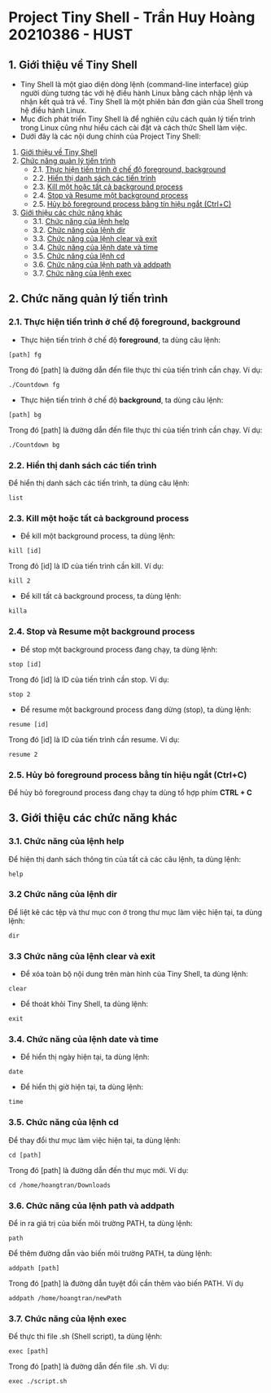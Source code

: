 # Project Tiny Shell - Trần Huy Hoàng 20210386 - HUST

## 1. Giới thiệu về Tiny Shell
<a name="Giới-thiệu-về-Tiny-Shell"></a>

+ Tiny Shell là một giao diện dòng lệnh (command-line interface) giúp người dùng tương tác với hệ điều hành Linux bằng cách nhập lệnh và nhận kết quả trả về.
Tiny Shell là một phiên bản đơn giản của Shell trong hệ điều hành Linux.
+ Mục đích phát triển Tiny Shell là để nghiên cứu cách quản lý tiến trình trong Linux cũng như hiểu cách cài đặt và cách thức Shell làm việc.
+ Dưới đây là các nội dung chính của Project Tiny Shell:
1. [Giới thiệu về Tiny Shell](#Giới-thiệu-về-Tiny-Shell)
2. [Chức năng quản lý tiến trình](#Chuc-nang-quan-ly-tien-trinh)
   + 2.1. [Thực hiện tiến trình ở chế độ foreground, background](#Thuc-hien-tien-trinh-o-che-do-foreground-background)
   + 2.2. [Hiển thị danh sách các tiến trình](#Hien-thi-danh-sach-cac-tien-trinh)
   + 2.3. [Kill một hoặc tất cả background process](#Kill-background-process)
   + 2.4. [Stop và Resume một background process](#Stop-Resume-background-process)
   + 2.5. [Hủy bỏ foreground process bằng tín hiệu ngắt (Ctrl+C)](#Huy-bo-foreground-process)
3. [Giới thiệu các chức năng khác](#Gioi-thieu-cac-chuc-nang-khac)
   + 3.1. [Chức năng của lệnh help](#Chuc-nang-cua-lenh-help)
   + 3.2. [Chức năng của lệnh dir](#Chuc-nang-cua-lenh-dir)
   + 3.3. [Chức năng của lệnh clear và exit](#Chuc-nang-cua-lenh-clear-exit)
   + 3.4. [Chức năng của lệnh date và time](#Chuc-nang-cua-lenh-date-time)
   + 3.5. [Chức năng của lệnh cd](#Chuc-nang-cua-lenh-cd)
   + 3.6. [Chức năng của lệnh path và addpath](#Chuc-nang-cua-lenh-path-addpath)
   + 3.7. [Chức năng của lệnh exec](#Chuc-nang-cua-lenh-exec)


## 2. Chức năng quản lý tiến trình
<a name="Chuc-nang-quan-ly-tien-trinh"></a>

### 2.1. Thực hiện tiến trình ở chế độ foreground, background
<a name="Thuc-hien-tien-trinh-o-che-do-foreground-background"></a>
+ Thực hiện tiến trình ở chế độ **foreground**, ta dùng câu lệnh:
``` 
[path] fg
```
Trong đó [path] là đường dẫn đến file thực thi của tiến trình cần chạy. Ví dụ: 
``` 
./Countdown fg
```
+ Thực hiện tiến trình ở chế độ **background**, ta dùng câu lệnh:
``` 
[path] bg
```
Trong đó [path] là đường dẫn đến file thực thi của tiến trình cần chạy. Ví dụ: 
``` 
./Countdown bg
``` 
### 2.2. Hiển thị danh sách các tiến trình
<a name="Hien-thi-danh-sach-cac-tien-trinh"></a>
Để hiển thị danh sách các tiến trình, ta dùng câu lệnh: 
``` 
list
```
<a name="Kill-background-process"></a>
### 2.3. Kill một hoặc tất cả background process
+ Để kill một background process, ta dùng lệnh:
``` 
kill [id]
```
Trong đó [id] là ID của tiến trình cần kill. Ví dụ:
``` 
kill 2
```
+ Để kill tất cả background process, ta dùng lệnh:
``` 
killa
```
### 2.4. Stop và Resume một background process
<a name="Stop-Resume-background-process"></a>
+ Để stop một background process đang chạy, ta dùng lệnh:
``` 
stop [id]
```
Trong đó [id] là ID của tiến trình cần stop. Ví dụ:
``` 
stop 2
```
+ Để resume một background process đang dừng (stop), ta dùng lệnh:
``` 
resume [id]
```
Trong đó [id] là ID của tiến trình cần resume. Ví dụ:
``` 
resume 2
```
### 2.5. Hủy bỏ foreground process bằng tín hiệu ngắt (Ctrl+C)
<a name="Huy-bo-foreground-process"></a>
Để hủy bỏ foreground process đang chạy ta dùng tổ hợp phím **CTRL + C**

## 3. Giới thiệu các chức năng khác
<a name="Gioi-thieu-cac-chuc-nang-khac"></a>
### 3.1. Chức năng của lệnh help
<a name="Chuc-nang-cua-lenh-help"></a>
Để hiện thị danh sách thông tin của tất cả các câu lệnh, ta dùng lệnh:
``` 
help
```
### 3.2 Chức năng của lệnh dir
<a name="Chuc-nang-cua-lenh-dir"></a>
Để liệt kê các tệp và thư mục con ở trong thư mục làm việc hiện tại, ta dùng lệnh:
``` 
dir 
```
### 3.3 Chức năng của lệnh clear và exit
<a name="Chuc-nang-cua-lenh-clear-exit"></a>
+ Để xóa toàn bộ nội dung trên màn hình của Tiny Shell, ta dùng lệnh:
``` 
clear
```
+ Để thoát khỏi Tiny Shell, ta dùng lệnh:
``` 
exit
```
### 3.4. Chức năng của lệnh date và time
<a name="Chuc-nang-cua-lenh-date-time"></a>
+ Để hiển thị ngày hiện tại, ta dùng lệnh:
``` 
date
```
+ Để hiển thị giờ hiện tại, ta dùng lệnh:
``` 
time
```
### 3.5. Chức năng của lệnh cd
<a name="Chuc-nang-cua-lenh-cd"></a>
Để thay đổi thư mục làm việc hiện tại, ta dùng lệnh: 
``` 
cd [path]
```
Trong đó [path] là đường dẫn đến thư mục mới. Ví dụ: 
``` 
cd /home/hoangtran/Downloads
```
### 3.6. Chức năng của lệnh path và addpath
<a name="Chuc-nang-cua-lenh-path-addpath"></a>
Để in ra giá trị của biến môi trường PATH, ta dùng lệnh:
``` 
path
```
Để thêm đường dẫn vào biến môi trường PATH, ta dùng lệnh:
``` 
addpath [path]
```
Trong đó [path] là đường dẫn tuyệt đối cần thêm vào biến PATH. Ví dụ
``` 
addpath /home/hoangtran/newPath
```
### 3.7. Chức năng của lệnh exec
<a name="Chuc-nang-cua-lenh-exec"></a>
Để thực thi file .sh (Shell script), ta dùng lệnh:
``` 
exec [path]
```
Trong đó [path] là đường dẫn đến file .sh. Ví dụ:
``` 
exec ./script.sh
```
